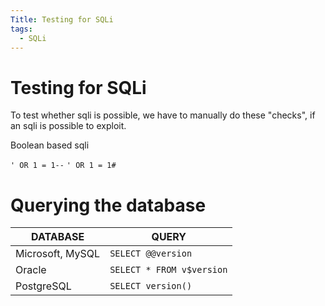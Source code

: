 ```yaml
---
Title: Testing for SQLi
tags:
  - SQLi
---
```

# Testing for SQLi
To test whether sqli is possible, we have to manually do these "checks", if an sqli is possible to exploit. 

Boolean based sqli

`' OR 1 = 1--`
`' OR 1 = 1#`

# Querying the database
| DATABASE         | QUERY                     |
| ---------------- | ------------------------- |
| Microsoft, MySQL | `SELECT @@version`        |
| Oracle           | `SELECT * FROM v$version` |
| PostgreSQL       | `SELECT version()`        |








